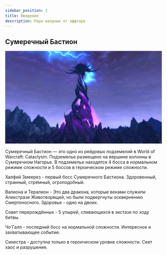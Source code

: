 ```yaml
---
sidebar_position: 1
title: Введение
description: Пара вводных от аффтара
---
```


## Сумеречный Бастион

<div className="text--center">

![botaaaa](/img/bot/BOT.jpg)

</div>

Сумеречный Бастион — это одно из рейдовых подземелий в World of Warcraft: Cataclysm. Подземелье размещено на вершине
колонны в Сумеречном Нагорье.
В подземелье находятся 4 босса в нормальном режиме сложности и 5 боссов в героическом режиме сложности.

Халфий Змеерез - первый босс Сумеречного Бастиона. Здоровенный, странный, стрёмный, огроподобный.

Валиона и Тералион - Это два дракона, которые веками служили Алекстразе Животворящей, но были подвергнуты осквернению
Смертоносного. Здоровье - одно на двоих.

Совет перерождённых - 5 упырей, сливающихся в экстазе по ходу битвы.

Чо'Галл - последний босс на нормальной сложности. Интересное и захватывающее событие.

Синестра - доступна только в героическом уровне сложности. Сеет хаос и разрушение. 
